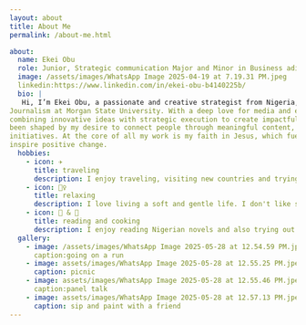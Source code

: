 ```yaml
---
layout: about
title: About Me
permalink: /about-me.html

about:
  name: Ekei Obu 
  role: Junior, Strategic communication Major and Minor in Business adim 
  image: /assets/images/WhatsApp Image 2025-04-19 at 7.19.31 PM.jpeg
  linkedin:https://www.linkedin.com/in/ekei-obu-b4140225b/
  bio: |
   Hi, I’m Ekei Obu, a passionate and creative strategist from Nigeria, currently pursuing a degree in Multimedia
Journalism at Morgan State University. With a deep love for media and event coordination, I specialize in
combining innovative ideas with strategic execution to create impactful, engaging experiences. My journey has
been shaped by my desire to connect people through meaningful content, dynamic events, and purpose-driven
initiatives. At the core of all my work is my faith in Jesus, which fuels my desire to bring people together and
inspire positive change.
  hobbies:
    - icon: ✈️
      title: traveling 
      description: I enjoy traveling, visiting new countries and trying new food, learning about the cultura, relating with the people from local place 
    - icon: 🧖‍♀️
      title: relaxing 
      description: I love living a soft and gentle life. I don't like stress
    - icon: 📔 & 🍳
      title: reading and cooking
      description: I enjoy reading Nigerian novels and also trying out new recipes 
  gallery:
    - image: /assets/images/WhatsApp Image 2025-05-28 at 12.54.59 PM.jpeg
      caption:going on a run
    - image: assets/images/WhatsApp Image 2025-05-28 at 12.55.25 PM.jpeg
      caption: picnic
    - image: assets/images/WhatsApp Image 2025-05-28 at 12.55.46 PM.jpeg
      caption:panel talk
    - image: assets/images/WhatsApp Image 2025-05-28 at 12.57.13 PM.jpeg
      caption: sip and paint with a friend
---
```

